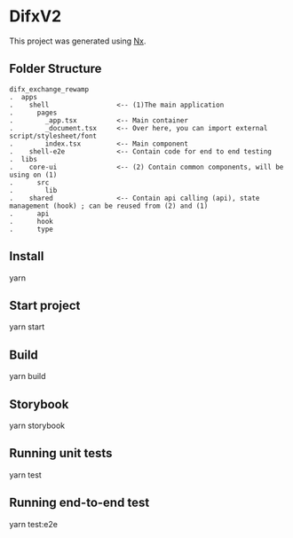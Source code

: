 # DifxV2

This project was generated using [Nx](https://nx.dev).

## Folder Structure

```
difx_exchange_rewamp
.  apps
.    shell                 <-- (1)The main application
.      pages
.        _app.tsx          <-- Main container
.        _document.tsx     <-- Over here, you can import external script/stylesheet/font
.        index.tsx         <-- Main component
.    shell-e2e             <-- Contain code for end to end testing
.  libs
.    core-ui               <-- (2) Contain common components, will be using on (1)
.      src
.        lib
.    shared                <-- Contain api calling (api), state management (hook) ; can be reused from (2) and (1)
.      api
.      hook
.      type
```

## Install

yarn

## Start project

yarn start

## Build

yarn build

## Storybook

yarn storybook

## Running unit tests

yarn test

## Running end-to-end test

yarn test:e2e
